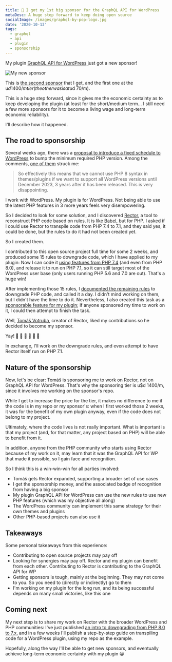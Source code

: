 ```yaml
---
title: 🎉 I got my 1st big sponsor for the GraphQL API for WordPress
metaDesc: A huge step forward to keep doing open source
socialImage: /images/graphql-by-pop-logo.jpg
date: '2020-10-13'
tags:
  - graphql
  - api
  - plugin
  - sponsorship
---
```


My plugin [GraphQL API for WordPress](https://github.com/GatoGraphQL/GatoGraphQL/tree/master/layers/GatoGraphQLForWP/plugins/gatographql) just got a new sponsor!

![My new sponsor](/images/tomas-sponsor.png "My new sponsor")

This is [the second sponsor](https://github.com/sponsors/leoloso/) that I get, and the first one at the u$d 1400/m tier (the other was is at u$d 70/m).

This is a huge step forward, since it gives me the economic certainty as to keep developing the plugin (at least for the short/medium term... I still need a few more sponsors for it to become a living wage and long-term economic reliability).

I'll describe how it happened.

## The road to sponsorship

Several weeks ago, there was a [proposal to introduce a fixed schedule to WordPress](https://make.wordpress.org/core/2020/08/24/proposal-dropping-support-for-old-php-versions-via-a-fixed-schedule/) to bump the minimum required PHP version. Among the comments, [one of them](https://make.wordpress.org/core/2020/08/24/proposal-dropping-support-for-old-php-versions-via-a-fixed-schedule/#comment-39591) struck me:

> So effectively this means that we cannot use PHP 8 syntax in themes/plugins if we want to support all WordPress versions until December 2023, 3 years after it has been released. This is very disappointing.

I work with WordPress. My plugin is for WordPress. Not being able to use the latest PHP features in 3 more years feels very disempowering.

So I decided to look for some solution, and I discovered [Rector](https://github.com/rectorphp/rector/), a tool to reconstruct PHP code based on rules. It is like [Babel](https://babeljs.io/), but for PHP. I asked if I could use Rector to transpile code from PHP 7.4 to 7.1, and they said yes, it could be done, but the rules to do it had not been created yet.

So I created them.

I contributed to this open source project full time for some 2 weeks, and produced some 15 rules to downgrade code, which I have applied to my plugin: Now I can code it [using features from PHP 7.4](https://github.com/GatoGraphQL/GatoGraphQL/tree/master/layers/GatoGraphQLForWP/plugins/gatographql#supported-php-features) (and even from PHP 8.0), and release it to run on PHP 7.1, so it can still target most of the WordPress user base (only users running PHP 5.6 and 7.0 are out). That's a huge win!

After implementing those 15 rules, I [documented the remaining rules](https://github.com/rectorphp/rector/issues?q=is%3Aissue+is%3Aopen+%22%5BDowngrade+PHP%5D%22+) to downgrade PHP code, and called it a day. I didn't mind working on them, but I didn't have the time to do it. Nevertheless, I also created this task as a [sponsorable feature for my plugin](https://github.com/leoloso/PoP/issues/199); if anyone sponsored my time to work on it, I could then attempt to finish the task.

Well, [Tomáš Votruba](https://tomasvotruba.com/), creator of Rector, liked my contributions so he decided to become my sponsor.

Yay! 🍾 🎉 🎊 🥳 🍻 🥂

In exchange, I'll work on the downgrade rules, and even attempt to have Rector itself run on PHP 7.1.

## Nature of the sponsorship

Now, let's be clear: Tomáš is sponsoring me to work on Rector, not on GraphQL API for WordPress. That's why the sponsoring tier is u$d 1400/m, since it involves me working on the sponsor's repo.

While I get to increase the price for the tier, it makes no difference to me if the code is in my repo or my sponsor's: when I first worked those 2 weeks, it was for the benefit of my own plugin anyway, even if the code does not belong to my project.

Ultimately, where the code lives is not really important. What is important is that my project (and, for that matter, any project based on PHP) will be able to benefit from it.

In addition, anyone from the PHP community who starts using Rector because of my work on it, may learn that it was the GraphQL API for WP that made it possible, so I gain face and recognition.

So I think this is a win-win-win for all parties involved:

- Tomáš gets Rector expanded, supporting a broader set of use cases
- I get the sponsorship money, and the associated badge of recognition from having a big sponsor
- My plugin GraphQL API for WordPress can use the new rules to use new PHP features (which was my objective all along)
- The WordPress community can implement this same strategy for their own themes and plugins
- Other PHP-based projects can also use it

## Takeaways

Some personal takeaways from this experience:

- Contributing to open source projects may pay off
- Looking for synergies may pay off. Rector and my plugin can benefit from each other. Contributing to Rector is contributing to the GraphQL API for WP
- Getting sponsors is tough, mainly at the beginning. They may not come to you. So you need to (directly or indirectly) go to them
- I'm working on my plugin for the long run, and its being successful depends on many small victories, like this one

## Coming next

My next step is to share my work on Rector with the broader WordPress and PHP communities: I've just published [an intro to downgrading from PHP 8.0 to 7.x](https://blog.logrocket.com/transpiling-php-code-from-8-0-to-7-x-via-rector/), and in a few weeks I'll publish a step-by-step guide on transpiling code for a WordPress plugin, using my repo as the example.

Hopefully, along the way I'll be able to get new sponsors, and eventually achieve long-term economic certainty with my plugin 😀
